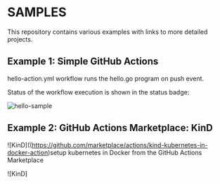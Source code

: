 # SAMPLES
This repository contains various examples with links to more detailed projects.

## Example 1: Simple GitHub Actions
hello-action.yml workflow runs the hello.go program on push event.

Status of the workflow execution is shown in the status badge:

![hello-sample](https://github.com/pegeaton/samples/workflows/hello-sample/badge.svg)

## Example 2: GitHub Actions Marketplace: KinD
![KinD]((https://github.com/marketplace/actions/kind-kubernetes-in-docker-action)setup kubernetes in Docker from the GitHub Actions Marketplace

![KinD]
